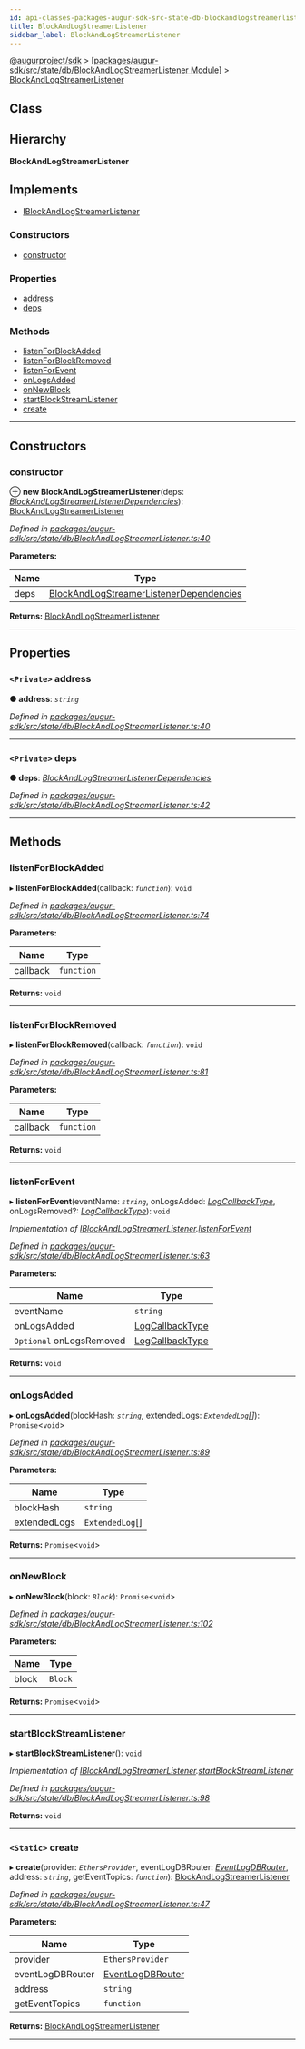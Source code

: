 ```yaml
---
id: api-classes-packages-augur-sdk-src-state-db-blockandlogstreamerlistener-blockandlogstreamerlistener
title: BlockAndLogStreamerListener
sidebar_label: BlockAndLogStreamerListener
---
```


[@augurproject/sdk](api-readme.md) > [[packages/augur-sdk/src/state/db/BlockAndLogStreamerListener Module]](api-modules-packages-augur-sdk-src-state-db-blockandlogstreamerlistener-module.md) > [BlockAndLogStreamerListener](api-classes-packages-augur-sdk-src-state-db-blockandlogstreamerlistener-blockandlogstreamerlistener.md)

## Class

## Hierarchy

**BlockAndLogStreamerListener**

## Implements

* [IBlockAndLogStreamerListener](api-interfaces-packages-augur-sdk-src-state-db-blockandlogstreamerlistener-iblockandlogstreamerlistener.md)

### Constructors

* [constructor](api-classes-packages-augur-sdk-src-state-db-blockandlogstreamerlistener-blockandlogstreamerlistener.md#constructor)

### Properties

* [address](api-classes-packages-augur-sdk-src-state-db-blockandlogstreamerlistener-blockandlogstreamerlistener.md#address)
* [deps](api-classes-packages-augur-sdk-src-state-db-blockandlogstreamerlistener-blockandlogstreamerlistener.md#deps)

### Methods

* [listenForBlockAdded](api-classes-packages-augur-sdk-src-state-db-blockandlogstreamerlistener-blockandlogstreamerlistener.md#listenforblockadded)
* [listenForBlockRemoved](api-classes-packages-augur-sdk-src-state-db-blockandlogstreamerlistener-blockandlogstreamerlistener.md#listenforblockremoved)
* [listenForEvent](api-classes-packages-augur-sdk-src-state-db-blockandlogstreamerlistener-blockandlogstreamerlistener.md#listenforevent)
* [onLogsAdded](api-classes-packages-augur-sdk-src-state-db-blockandlogstreamerlistener-blockandlogstreamerlistener.md#onlogsadded)
* [onNewBlock](api-classes-packages-augur-sdk-src-state-db-blockandlogstreamerlistener-blockandlogstreamerlistener.md#onnewblock)
* [startBlockStreamListener](api-classes-packages-augur-sdk-src-state-db-blockandlogstreamerlistener-blockandlogstreamerlistener.md#startblockstreamlistener)
* [create](api-classes-packages-augur-sdk-src-state-db-blockandlogstreamerlistener-blockandlogstreamerlistener.md#create)

---

## Constructors

<a id="constructor"></a>

###  constructor

⊕ **new BlockAndLogStreamerListener**(deps: *[BlockAndLogStreamerListenerDependencies](api-interfaces-packages-augur-sdk-src-state-db-blockandlogstreamerlistener-blockandlogstreamerlistenerdependencies.md)*): [BlockAndLogStreamerListener](api-classes-packages-augur-sdk-src-state-db-blockandlogstreamerlistener-blockandlogstreamerlistener.md)

*Defined in [packages/augur-sdk/src/state/db/BlockAndLogStreamerListener.ts:40](https://github.com/AugurProject/augur/blob/a689f5d0f9/packages/augur-sdk/src/state/db/BlockAndLogStreamerListener.ts#L40)*

**Parameters:**

| Name | Type |
| ------ | ------ |
| deps | [BlockAndLogStreamerListenerDependencies](api-interfaces-packages-augur-sdk-src-state-db-blockandlogstreamerlistener-blockandlogstreamerlistenerdependencies.md) |

**Returns:** [BlockAndLogStreamerListener](api-classes-packages-augur-sdk-src-state-db-blockandlogstreamerlistener-blockandlogstreamerlistener.md)

___

## Properties

<a id="address"></a>

### `<Private>` address

**● address**: *`string`*

*Defined in [packages/augur-sdk/src/state/db/BlockAndLogStreamerListener.ts:40](https://github.com/AugurProject/augur/blob/a689f5d0f9/packages/augur-sdk/src/state/db/BlockAndLogStreamerListener.ts#L40)*

___
<a id="deps"></a>

### `<Private>` deps

**● deps**: *[BlockAndLogStreamerListenerDependencies](api-interfaces-packages-augur-sdk-src-state-db-blockandlogstreamerlistener-blockandlogstreamerlistenerdependencies.md)*

*Defined in [packages/augur-sdk/src/state/db/BlockAndLogStreamerListener.ts:42](https://github.com/AugurProject/augur/blob/a689f5d0f9/packages/augur-sdk/src/state/db/BlockAndLogStreamerListener.ts#L42)*

___

## Methods

<a id="listenforblockadded"></a>

###  listenForBlockAdded

▸ **listenForBlockAdded**(callback: *`function`*): `void`

*Defined in [packages/augur-sdk/src/state/db/BlockAndLogStreamerListener.ts:74](https://github.com/AugurProject/augur/blob/a689f5d0f9/packages/augur-sdk/src/state/db/BlockAndLogStreamerListener.ts#L74)*

**Parameters:**

| Name | Type |
| ------ | ------ |
| callback | `function` |

**Returns:** `void`

___
<a id="listenforblockremoved"></a>

###  listenForBlockRemoved

▸ **listenForBlockRemoved**(callback: *`function`*): `void`

*Defined in [packages/augur-sdk/src/state/db/BlockAndLogStreamerListener.ts:81](https://github.com/AugurProject/augur/blob/a689f5d0f9/packages/augur-sdk/src/state/db/BlockAndLogStreamerListener.ts#L81)*

**Parameters:**

| Name | Type |
| ------ | ------ |
| callback | `function` |

**Returns:** `void`

___
<a id="listenforevent"></a>

###  listenForEvent

▸ **listenForEvent**(eventName: *`string`*, onLogsAdded: *[LogCallbackType](api-modules-packages-augur-sdk-src-state-db-blockandlogstreamerlistener-module.md#logcallbacktype)*, onLogsRemoved?: *[LogCallbackType](api-modules-packages-augur-sdk-src-state-db-blockandlogstreamerlistener-module.md#logcallbacktype)*): `void`

*Implementation of [IBlockAndLogStreamerListener](api-interfaces-packages-augur-sdk-src-state-db-blockandlogstreamerlistener-iblockandlogstreamerlistener.md).[listenForEvent](api-interfaces-packages-augur-sdk-src-state-db-blockandlogstreamerlistener-iblockandlogstreamerlistener.md#listenforevent)*

*Defined in [packages/augur-sdk/src/state/db/BlockAndLogStreamerListener.ts:63](https://github.com/AugurProject/augur/blob/a689f5d0f9/packages/augur-sdk/src/state/db/BlockAndLogStreamerListener.ts#L63)*

**Parameters:**

| Name | Type |
| ------ | ------ |
| eventName | `string` |
| onLogsAdded | [LogCallbackType](api-modules-packages-augur-sdk-src-state-db-blockandlogstreamerlistener-module.md#logcallbacktype) |
| `Optional` onLogsRemoved | [LogCallbackType](api-modules-packages-augur-sdk-src-state-db-blockandlogstreamerlistener-module.md#logcallbacktype) |

**Returns:** `void`

___
<a id="onlogsadded"></a>

###  onLogsAdded

▸ **onLogsAdded**(blockHash: *`string`*, extendedLogs: *`ExtendedLog`[]*): `Promise`<`void`>

*Defined in [packages/augur-sdk/src/state/db/BlockAndLogStreamerListener.ts:89](https://github.com/AugurProject/augur/blob/a689f5d0f9/packages/augur-sdk/src/state/db/BlockAndLogStreamerListener.ts#L89)*

**Parameters:**

| Name | Type |
| ------ | ------ |
| blockHash | `string` |
| extendedLogs | `ExtendedLog`[] |

**Returns:** `Promise`<`void`>

___
<a id="onnewblock"></a>

###  onNewBlock

▸ **onNewBlock**(block: *`Block`*): `Promise`<`void`>

*Defined in [packages/augur-sdk/src/state/db/BlockAndLogStreamerListener.ts:102](https://github.com/AugurProject/augur/blob/a689f5d0f9/packages/augur-sdk/src/state/db/BlockAndLogStreamerListener.ts#L102)*

**Parameters:**

| Name | Type |
| ------ | ------ |
| block | `Block` |

**Returns:** `Promise`<`void`>

___
<a id="startblockstreamlistener"></a>

###  startBlockStreamListener

▸ **startBlockStreamListener**(): `void`

*Implementation of [IBlockAndLogStreamerListener](api-interfaces-packages-augur-sdk-src-state-db-blockandlogstreamerlistener-iblockandlogstreamerlistener.md).[startBlockStreamListener](api-interfaces-packages-augur-sdk-src-state-db-blockandlogstreamerlistener-iblockandlogstreamerlistener.md#startblockstreamlistener)*

*Defined in [packages/augur-sdk/src/state/db/BlockAndLogStreamerListener.ts:98](https://github.com/AugurProject/augur/blob/a689f5d0f9/packages/augur-sdk/src/state/db/BlockAndLogStreamerListener.ts#L98)*

**Returns:** `void`

___
<a id="create"></a>

### `<Static>` create

▸ **create**(provider: *`EthersProvider`*, eventLogDBRouter: *[EventLogDBRouter](api-classes-packages-augur-sdk-src-state-db-eventlogdbrouter-eventlogdbrouter.md)*, address: *`string`*, getEventTopics: *`function`*): [BlockAndLogStreamerListener](api-classes-packages-augur-sdk-src-state-db-blockandlogstreamerlistener-blockandlogstreamerlistener.md)

*Defined in [packages/augur-sdk/src/state/db/BlockAndLogStreamerListener.ts:47](https://github.com/AugurProject/augur/blob/a689f5d0f9/packages/augur-sdk/src/state/db/BlockAndLogStreamerListener.ts#L47)*

**Parameters:**

| Name | Type |
| ------ | ------ |
| provider | `EthersProvider` |
| eventLogDBRouter | [EventLogDBRouter](api-classes-packages-augur-sdk-src-state-db-eventlogdbrouter-eventlogdbrouter.md) |
| address | `string` |
| getEventTopics | `function` |

**Returns:** [BlockAndLogStreamerListener](api-classes-packages-augur-sdk-src-state-db-blockandlogstreamerlistener-blockandlogstreamerlistener.md)

___

